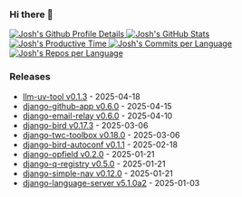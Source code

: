 ### Hi there 👋

<a href="https://github.com/vn7n24fzkq/github-profile-summary-cards">
    <picture>
        <source media="(prefers-color-scheme: dark)"
            srcset="http://github-profile-summary-cards.vercel.app/api/cards/profile-details?username=joshuadavidthomas&theme=github_dark">
        <source media="(prefers-color-scheme: light)"
            srcset="http://github-profile-summary-cards.vercel.app/api/cards/profile-details?username=joshuadavidthomas&theme=github">
        <img alt="Josh's Github Profile Details"
            src="http://github-profile-summary-cards.vercel.app/api/cards/profile-details?username=joshuadavidthomas&theme=github">
    </picture>
    <picture>
        <source media="(prefers-color-scheme: dark)"
            srcset="http://github-profile-summary-cards.vercel.app/api/cards/stats?username=joshuadavidthomas&theme=github_dark">
        <source media="(prefers-color-scheme: light)"
            srcset="http://github-profile-summary-cards.vercel.app/api/cards/stats?username=joshuadavidthomas&theme=github">
        <img alt="Josh's GitHub Stats"
            src="http://github-profile-summary-cards.vercel.app/api/cards/stats?username=joshuadavidthomas&theme=github">
    </picture>
    <picture>
        <source media="(prefers-color-scheme: dark)"
            srcset="http://github-profile-summary-cards.vercel.app/api/cards/productive-time?username=joshuadavidthomas&utcOffset=-6.00&theme=github_dark">
        <source media="(prefers-color-scheme: light)"
            srcset="http://github-profile-summary-cards.vercel.app/api/cards/productive-time?username=joshuadavidthomas&utcOffset=-6.00&theme=github">
        <img alt="Josh's Productive Time"
            src="http://github-profile-summary-cards.vercel.app/api/cards/productive-time?username=joshuadavidthomas&utcOffset=-6.00&theme=github">
    </picture>
    <picture>
        <source media="(prefers-color-scheme: dark)"
            srcset="http://github-profile-summary-cards.vercel.app/api/cards/most-commit-language?username=joshuadavidthomas&theme=github_dark">
        <source media="(prefers-color-scheme: light)"
            srcset="http://github-profile-summary-cards.vercel.app/api/cards/most-commit-language?username=joshuadavidthomas&theme=github">
        <img alt="Josh's Commits per Language"
            src="http://github-profile-summary-cards.vercel.app/api/cards/most-commit-language?username=joshuadavidthomas&theme=github">
    </picture>
    <picture>
        <source media="(prefers-color-scheme: dark)"
            srcset="http://github-profile-summary-cards.vercel.app/api/cards/repos-per-language?username=joshuadavidthomas&theme=github_dark">
        <source media="(prefers-color-scheme: light)"
            srcset="http://github-profile-summary-cards.vercel.app/api/cards/repos-per-language?username=joshuadavidthomas&theme=github">
        <img alt="Josh's Repos per Language"
            src="http://github-profile-summary-cards.vercel.app/api/cards/repos-per-language?username=joshuadavidthomas&theme=github">
    </picture>
</a>

### Releases

<!-- releases start -->
* [llm-uv-tool v0.1.3](https://github.com/joshuadavidthomas/llm-uv-tool/releases/tag/v0.1.3) - 2025-04-18
* [django-github-app v0.6.0](https://github.com/joshuadavidthomas/django-github-app/releases/tag/v0.6.0) - 2025-04-15
* [django-email-relay v0.6.0](https://github.com/westerveltco/django-email-relay/releases/tag/v0.6.0) - 2025-04-10
* [django-bird v0.17.3](https://github.com/joshuadavidthomas/django-bird/releases/tag/v0.17.3) - 2025-03-06
* [django-twc-toolbox v0.18.0](https://github.com/westerveltco/django-twc-toolbox/releases/tag/v0.18.0) - 2025-03-06
* [django-bird-autoconf v0.1.1](https://github.com/joshuadavidthomas/django-bird-autoconf/releases/tag/v0.1.1) - 2025-02-18
* [django-opfield v0.2.0](https://github.com/westerveltco/django-opfield/releases/tag/v0.2.0) - 2025-01-21
* [django-q-registry v0.5.0](https://github.com/westerveltco/django-q-registry/releases/tag/v0.5.0) - 2025-01-21
* [django-simple-nav v0.12.0](https://github.com/westerveltco/django-simple-nav/releases/tag/v0.12.0) - 2025-01-21
* [django-language-server v5.1.0a2](https://github.com/joshuadavidthomas/django-language-server/releases/tag/v5.1.0a2) - 2025-01-03
<!-- releases end -->
